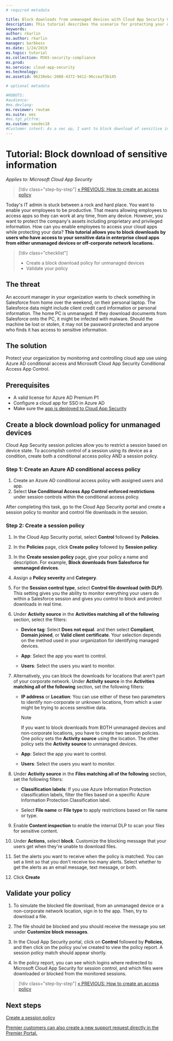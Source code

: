 ```yaml
---
# required metadata

title: Block downloads from unmanaged devices with Cloud App Security Conditional Access App Control
description: This tutorial describes the scenario for protecting your organization against downloads of sensitive data by unmanaged devices using Azure AD reverse proxy capabilities.
keywords:
author: rkarlin
ms.author: rkarlin
manager: barbkess
ms.date: 1/24/2019
ms.topic: tutorial
ms.collection: M365-security-compliance
ms.prod:
ms.service: cloud-app-security
ms.technology:
ms.assetid: 06238ebc-2088-4372-9412-96cceaf3b145

# optional metadata

#ROBOTS:
#audience:
#ms.devlang:
ms.reviewer: reutam
ms.suite: ems
#ms.tgt_pltfrm:
ms.custom: seodec18
#Customer intent: As a sec op, I want to block download of sensitive information so that I can control where my sensitive information is shared.
---
```

# Tutorial: Block download of sensitive information 

*Applies to: Microsoft Cloud App Security*

>[!div class="step-by-step"]
[« PREVIOUS: How to create an access policy](access-policy-aad.md)

Today's IT admin is stuck between a rock and hard place. You want to enable your employees to be productive. That means allowing employees to access apps so they can work at any time, from any device. However, you want to protect the company's assets including proprietary and privileged information. How can you enable employees to access your cloud apps while protecting your data? **This tutorial allows you to block downloads by users who have access to your sensitive data in enterprise cloud apps from either unmanaged devices or off-corporate network locations.**

> [!div class="checklist"]
> * Create a block download policy for unmanaged devices
> * Validate your policy


## The threat

An account manager in your organization wants to check something in Salesforce from home over the weekend, on their personal laptop. The Salesforce data might include client credit card information or personal information. The home PC is unmanaged. If they download documents from Salesforce onto the PC, it might be infected with malware. Should the machine be lost or stolen, it may not be password protected and anyone who finds it has access to sensitive information.

## The solution

Protect your organization by monitoring and controlling cloud app use using Azure AD conditional access and Microsoft Cloud App Security Conditional Access App Control.  

## Prerequisites

- A valid license for Azure AD Premium P1
- Configure a cloud app for SSO in Azure AD  
- Make sure the [app is deployed to Cloud App Security](proxy-deployment-aad.md)

## Create a block download policy for unmanaged devices  

Cloud App Security session policies allow you to restrict a session based on device state. To accomplish control of a session using its device as a condition, create both a conditional access policy AND a session policy.

### Step 1: Create an Azure AD conditional access policy

1. Create an Azure AD conditional access policy with assigned users and app.
2. Select **Use Conditional Access App Control enforced restrictions** under session controls within the conditional access policy.

After completing this task, go to the Cloud App Security portal and create a session policy to monitor and control file downloads in the session.

### Step 2: Create a session policy

1. In the Cloud App Security portal, select **Control** followed by **Policies**. 

2. In the **Policies** page, click **Create policy** followed by **Session policy**.
 
3. In the **Create session policy** page, give your policy a name and description. For example, **Block downloads from Salesforce for unmanaged devices**.

4. Assign a **Policy severity** and **Category**.

5. For the **Session control type**, select **Control file download (with DLP)**. This setting gives you the ability to monitor everything your users do within a Salesforce session and gives you control to block and protect downloads in real time.

6. Under **Activity source** in the **Activities matching all of the following** section, select the filters: 

   - **Device tag**: Select **Does not equal**. and then select **Compliant**,  **Domain joined**, or **Valid client certificate**. Your selection depends on the method used in your organization for identifying managed devices. 

   - **App**: Select the app you want to control.  

   - **Users**: Select the users you want to monitor.  

7. Alternatively, you can block the downloads for locations that aren't part of your corporate network. Under **Activity source** in the **Activities matching all of the following** section, set the following filters:

   - **IP address** or **Location**: You can use either of these two parameters to identify non-corporate or unknown locations, from which a user might be trying to access sensitive data.

     > [!NOTE]
     > If you want to block downloads from BOTH unmanaged devices and non-corporate locations, you have to create two session policies. One policy sets the **Activity source** using the location. The other policy sets the **Activity source** to unmanaged devices.

   - **App**: Select the app you want to control.

   - **Users**: Select the users you want to monitor.  

8. Under **Activity source** in the **Files matching all of the following** section, set the following filters: 

   - **Classification labels**: If you use Azure Information Protection classification labels, filter the files based on a specific Azure Information Protection Classification label.

   - Select **File name** or **File type** to apply restrictions based on file name or type.
9. Enable **Content inspection** to enable the internal DLP to scan your files for sensitive content. 

10. Under **Actions**, select **block**. Customize the blocking message that your users get when they're unable to download files.  

11. Set the alerts you want to receive when the policy is matched. You can set a limit so that you don't receive too many alerts. Select whether to get the alerts as an email message, text message, or both.

12. Click **Create**  

## Validate your policy

1. To simulate the blocked file download, from an unmanaged device or a non-corporate network location, sign in to the app. Then, try to download a file.

2. The file should be blocked and you should receive the message you set under **Customize block messages**. 

3. In the Cloud App Security portal, click on **Control** followed by **Policies**, and then click on the policy you’ve created to view the policy report. A session policy match should appear shortly. 

4. In the policy report, you can see which logins where redirected to Microsoft Cloud App Security for session control, and which files were downloaded or blocked from the monitored sessions.

>[!div class="step-by-step"]
[« PREVIOUS: How to create an access policy](access-policy-aad.md)

## Next steps
  
[Create a session policy](session-policy-aad.md)   

[Premier customers can also create a new support request directly in the Premier Portal.](https://premier.microsoft.com/)  
  
  
